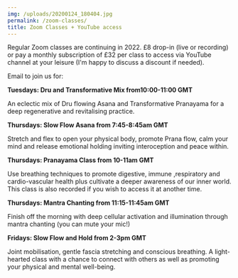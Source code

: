 ```yaml
---
img: /uploads/20200124_180404.jpg
permalink: /zoom-classes/
title: Zoom Classes + YouTube access
---
```

Regular Zoom classes are continuing in 2022. £8 drop-in (live or recording) or pay a monthly subscription of £32 per class to access via YouTube channel at your leisure (I'm happy to discuss a discount if needed).

Email to join us for:

**Tuesdays: Dru and Transformative Mix from10:00-11:00 GMT**

An eclectic mix of Dru flowing Asana and Transformative Pranayama for a deep regenerative and revitalising practice.

**Thursdays: Slow Flow Asana from 7:45-8:45am GMT**

Stretch and flex to open your physical body, promote Prana flow, calm your mind and release emotional holding inviting interoception and peace within.

**Thursdays: Pranayama Class from 10-11am GMT**  

Use breathing techniques to promote digestive, immune ,respiratory and cardio-vascular health plus cultivate a deeper awareness of our inner world. This class is also recorded if you wish to access it at another time.

**Thursdays: Mantra Chanting from 11:15-11:45am GMT**

Finish off the morning with deep cellular activation and illumination through mantra chanting (you can mute your mic!)

**Fridays: Slow Flow and Hold from 2-3pm GMT**

Joint mobilisation, gentle fascia stretching and conscious breathing. A light-hearted class with a chance to connect with others as well as promoting your physical and mental well-being.
